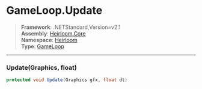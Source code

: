 # GameLoop.Update

> **Framework**: .NETStandard,Version=v2.1  
> **Assembly**: [Heirloom.Core][0]  
> **Namespace**: [Heirloom][0]  
> **Type**: [GameLoop][1]  

--------------------------------------------------------------------------------

### Update(Graphics, float)

```cs
protected void Update(Graphics gfx, float dt)
```

[0]: ../Heirloom.Core.md
[1]: Heirloom.GameLoop.md
